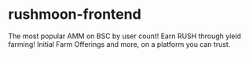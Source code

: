 # rushmoon-frontend
The most popular AMM on BSC by user count! Earn RUSH through yield farming! Initial Farm Offerings and more, on a platform you can trust.

